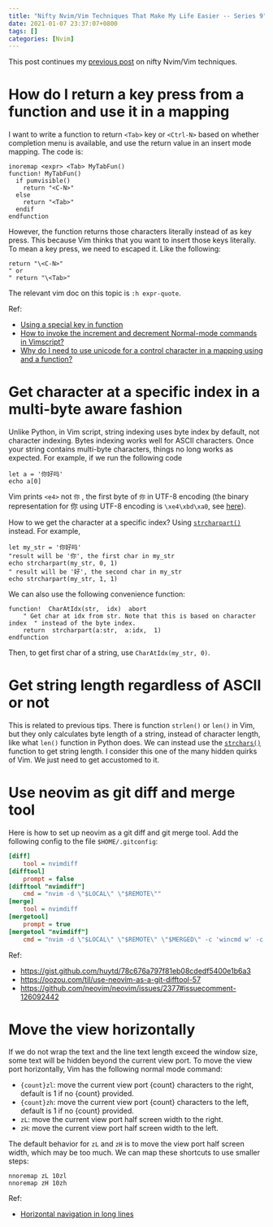 ```yaml
---
title: "Nifty Nvim/Vim Techniques That Make My Life Easier -- Series 9"
date: 2021-01-07 23:37:07+0800
tags: []
categories: [Nvim]
---
```


This post continues my [previous post](https://jdhao.github.io/2020/11/11/nifty_nvim_techniques_s8/)
on nifty Nvim/Vim techniques.

<!--more-->

# How do I return a key press from a function and use it in a mapping

I want to write a function to return `<Tab>` key or `<Ctrl-N>` based on whether
completion menu is available, and use the return value in an insert mode
mapping. The code is:

```vim
inoremap <expr> <Tab> MyTabFun()
function! MyTabFun()
  if pumvisible()
    return "<C-N>"
  else
    return "<Tab>"
  endif
endfunction
```

However, the function returns those characters literally instead of as key
press. This because Vim thinks that you want to insert those keys literally. To
mean a key press, we need to escaped it. Like the following:

```vim
return "\<C-N>"
" or
" return "\<Tab>"
```

The relevant vim doc on this topic is `:h expr-quote`.

Ref:

+ [Using a special key in function](https://vi.stackexchange.com/q/20206/15292)
+ [How to invoke the increment and decrement Normal-mode commands in Vimscript?](https://stackoverflow.com/q/6409509/6064933)
+ [Why do I need to use unicode for a control character in a mapping using <expr> and a function?](https://vi.stackexchange.com/q/6072/15292)

# Get character at a specific index in a multi-byte aware fashion

Unlike Python, in Vim script, string indexing uses byte index by default, not
character indexing. Bytes indexing works well for ASCII characters. Once your
string contains multi-byte characters, things no long works as expected. For
example, if we run the following code

```vim
let a = '你好吗'
echo a[0]
```

Vim prints `<e4>` not `你` , the first byte of `你` in UTF-8 encoding (the
binary representation for 你 using UTF-8 encoding is `\xe4\xbd\xa0`,
see [here](https://www.fileformat.info/info/unicode/char/4f60/index.htm)).

How to we get the character at a specific index? Using [`strcharpart()`](https://neovim.io/doc/user/eval.html#strcharpart()) instead.
For example,

```vim
let my_str = '你好吗'
"result will be '你', the first char in my_str
echo strcharpart(my_str, 0, 1)
" result will be '好', the second char in my_str
echo strcharpart(my_str, 1, 1)
```

We can also use the following convenience function:

```vim
function!  CharAtIdx(str,  idx)  abort
    " Get char at idx from str. Note that this is based on character index  " instead of the byte index.
    return  strcharpart(a:str,  a:idx,  1)
endfunction
```

Then, to get first char of a string, use `CharAtIdx(my_str, 0)`.

# Get string length regardless of ASCII or not

This is related to previous tips. There is function `strlen()` or `len()` in
Vim, but they only calculates byte length of a string, instead of character
length, like what `len()` function in Python does. We can instead use the
[`strchars()`](https://neovim.io/doc/user/eval.html#strchars()) function to get
string length. I consider this one of the many hidden quirks of Vim. We just
need to get accustomed to it.

# Use neovim as git diff and merge tool

Here is how to set up neovim as a git diff and git merge tool. Add the
following config to the file `$HOME/.gitconfig`:

```ini
[diff]
    tool = nvimdiff
[difftool]
    prompt = false
[difftool "nvimdiff"]
    cmd = "nvim -d \"$LOCAL\" \"$REMOTE\""
[merge]
    tool = nvimdiff
[mergetool]
    prompt = true
[mergetool "nvimdiff"]
    cmd = "nvim -d \"$LOCAL\" \"$REMOTE\" \"$MERGED\" -c 'wincmd w' -c 'wincmd J'"
```

Ref:

+ https://gist.github.com/huytd/78c676a797f81eb08cdedf5400e1b6a3
+ https://oozou.com/til/use-neovim-as-a-git-difftool-57
+ https://github.com/neovim/neovim/issues/2377#issuecomment-126092442

# Move the view horizontally

If we do not wrap the text and the line text length exceed the window size,
some text will be hidden beyond the current view port. To move the view port
horizontally, Vim has the following normal mode command:

+ `{count}zl`:  move the current view port {count} characters to the right, default is 1 if no {count} provided.
+ `{count}zh`: move the current view port {count} characters to the left, default is 1 if no {count} provided.
+ `zL`:  move the current view port half screen width to the right.
+ `zH`: move the current view port half screen width to the left.

The default behavior for `zL` and `zH` is to move the view port half
screen width, which may be too much. We can map these shortcuts to use smaller
steps:

```vim
nnoremap zL 10zl
nnoremap zH 10zh
```

Ref:

+ [Horizontal navigation in long lines](https://stackoverflow.com/q/5989739/6064933)
